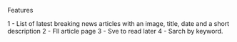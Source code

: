 Features

1 - List of latest breaking news articles with an image, title, date and a short description
2 - Fll article page
3 - Sve to read later
4 - Sarch by keyword.
